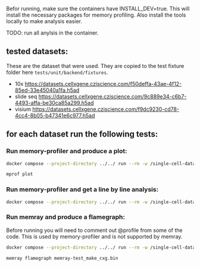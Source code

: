 Befor running, make sure the containers have INSTALL_DEV=true. This will install the necessary packages for memory profiling. Also install the tools locally to make analysis easier.

TODO: run all anylsis in the container.

## tested datasets:

These are the dataset that were used. They are copied to the test fixture folder here `tests/unit/backend/fixtures`.

- 10x https://datasets.cellxgene.cziscience.com/f50deffa-43ae-4f12-85ed-33e45040a1fa.h5ad
- slide seq https://datasets.cellxgene.cziscience.com/9c889e34-c6b7-4493-affa-be30ca85a299.h5ad
- visium https://datasets.cellxgene.cziscience.com/f9dc9230-cd78-4cc4-8b05-b47341e6c977.h5ad

## for each dataset run the following tests:

### Run memory-profiler and produce a plot:

```bash
docker compose --project-directory ../../ run --rm -w /single-cell-data-portal processing mprof run ./tests/memory/processing/test_process_cxg.py
```

```bash
mprof plot
```

### Run memory-profiler and get a line by line analysis:

```bash
docker compose --project-directory ../../ run --rm -w /single-cell-data-portal processing python -m memory_profiler ./tests/memory/processing/test_process_cxg.py
```

### Run memray and produce a flamegraph:

Before running you will need to comment out @profile from some of the code. This is used by memory-profiler and is not supported by memray.

```bash
docker compose --project-directory ../../ run --rm -w /single-cell-data-portal processing memray run -o memray-test_make_cxg.bin -m tests.memory.processing.test_process_cxg
```

```bash
memray flamegraph memray-test_make_cxg.bin
```
